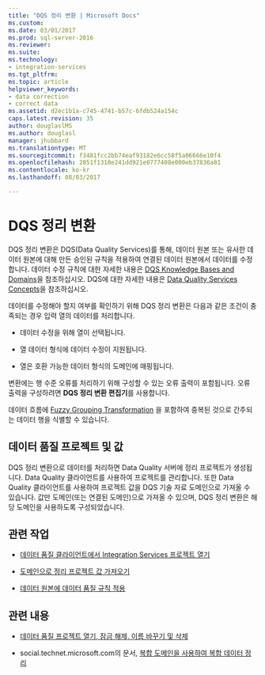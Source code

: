 ```yaml
---
title: "DQS 정리 변환 | Microsoft Docs"
ms.custom: 
ms.date: 03/01/2017
ms.prod: sql-server-2016
ms.reviewer: 
ms.suite: 
ms.technology:
- integration-services
ms.tgt_pltfrm: 
ms.topic: article
helpviewer_keywords:
- data correction
- correct data
ms.assetid: d2ec1b1a-c745-4741-b57c-6fdb524a154c
caps.latest.revision: 35
author: douglaslMS
ms.author: douglasl
manager: jhubbard
ms.translationtype: MT
ms.sourcegitcommit: f3481fcc2bb74eaf93182e6cc58f5a06666e10f4
ms.openlocfilehash: 2851f1310e241dd921e0777408e000eb37836a81
ms.contentlocale: ko-kr
ms.lasthandoff: 08/03/2017

---
```

# <a name="dqs-cleansing-transformation"></a>DQS 정리 변환
  DQS 정리 변환은 DQS(Data Quality Services)를 통해, 데이터 원본 또는 유사한 데이터 원본에 대해 만든 승인된 규칙을 적용하여 연결된 데이터 원본에서 데이터를 수정합니다. 데이터 수정 규칙에 대한 자세한 내용은 [DQS Knowledge Bases and Domains](../../../data-quality-services/dqs-knowledge-bases-and-domains.md)을 참조하십시오. DQS에 대한 자세한 내용은 [Data Quality Services Concepts](../../../data-quality-services/data-quality-services-concepts.md)을 참조하십시오.  
  
 데이터를 수정해야 할지 여부를 확인하기 위해 DQS 정리 변환은 다음과 같은 조건이 충족되는 경우 입력 열의 데이터를 처리합니다.  
  
-   데이터 수정을 위해 열이 선택됩니다.  
  
-   열 데이터 형식에 데이터 수정이 지원됩니다.  
  
-   열은 호환 가능한 데이터 형식의 도메인에 매핑됩니다.  
  
 변환에는 행 수준 오류를 처리하기 위해 구성할 수 있는 오류 출력이 포함됩니다. 오류 출력을 구성하려면 **DQS 정리 변환 편집기**를 사용합니다.  
  
 데이터 흐름에 [Fuzzy Grouping Transformation](../../../integration-services/data-flow/transformations/fuzzy-grouping-transformation.md) 을 포함하여 중복된 것으로 간주되는 데이터 행을 식별할 수 있습니다.  
  
## <a name="data-quality-projects-and-values"></a>데이터 품질 프로젝트 및 값  
 DQS 정리 변환으로 데이터를 처리하면 Data Quality 서버에 정리 프로젝트가 생성됩니다. Data Quality 클라이언트를 사용하여 프로젝트를 관리합니다. 또한 Data Quality 클라이언트를 사용하여 프로젝트 값을 DQS 기술 자료 도메인으로 가져올 수 있습니다. 값만 도메인(또는 연결된 도메인)으로 가져올 수 있으며, DQS 정리 변환은 해당 도메인을 사용하도록 구성되었습니다.  
  
## <a name="related-tasks"></a>관련 작업  
  
-   [데이터 품질 클라이언트에서 Integration Services 프로젝트 열기](../../../data-quality-services/open-integration-services-projects-in-data-quality-client.md)  
  
-   [도메인으로 정리 프로젝트 값 가져오기](../../../data-quality-services/import-cleansing-project-values-into-a-domain.md)  
  
-   [데이터 원본에 데이터 품질 규칙 적용](../../../integration-services/data-flow/transformations/apply-data-quality-rules-to-data-source.md)  
  
## <a name="related-content"></a>관련 내용  
  
-   [데이터 품질 프로젝트 열기, 잠금 해제, 이름 바꾸기 및 삭제](https://msdn.microsoft.com/library/hh510417.aspx)  
  
-   social.technet.microsoft.com의 문서, [복합 도메인을 사용하여 복합 데이터 정리](http://social.technet.microsoft.com/wiki/contents/articles/13324.using-dqs-cleansing-complex-data-using-composite-domains.aspx)  
  
  
